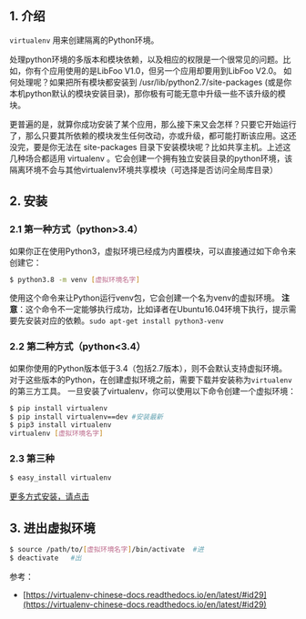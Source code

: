 


## 1. 介绍
`virtualenv` 用来创建隔离的Python环境。

处理python环境的多版本和模块依赖，以及相应的权限是一个很常见的问题。比如，你有个应用使用的是LibFoo V1.0，但另一个应用却要用到LibFoo V2.0。 如何处理呢？如果把所有模块都安装到 /usr/lib/python2.7/site-packages (或是你本机python默认的模块安装目录)，那你极有可能无意中升级一些不该升级的模块。

更普遍的是，就算你成功安装了某个应用，那么接下来又会怎样？只要它开始运行了，那么只要其所依赖的模块发生任何改动，亦或升级，都可能打断该应用。这还没完，要是你无法在 site-packages 目录下安装模块呢？比如共享主机。上述这几种场合都适用 virtualenv 。它会创建一个拥有独立安装目录的python环境，该隔离环境不会与其他virtualenv环境共享模块（可选择是否访问全局库目录）

## 2. 安装
### 2.1 第一种方式（python>3.4）
如果你正在使用Python3，虚拟环境已经成为内置模块，可以直接通过如下命令来创建它：

```bash
$ python3.8 -m venv [虚拟环境名字]
```
使用这个命令来让Python运行venv包，它会创建一个名为venv的虚拟环境。
**注意**：这个命令不一定能够执行成功，比如译者在Ubuntu16.04环境下执行，提示需要先安装对应的依赖。`sudo apt-get install python3-venv`
### 2.2 第二种方式（python<3.4）
如果你使用的Python版本低于3.4（包括2.7版本），则不会默认支持虚拟环境。 对于这些版本的Python，在创建虚拟环境之前，需要下载并安装称为`virtualenv`的第三方工具。 一旦安装了virtualenv，你可以使用以下命令创建一个虚拟环境：

```bash
$ pip install virtualenv
$ pip install virtualenv==dev #安装最新
$ pip3 install virtualenv
virtualenv [虚拟环境名字]
```
### 2.3 第三种

```bash
$ easy_install virtualenv
```
 [更多方式安装，请点击](https://virtualenv.pypa.io/en/latest/installation.html)
## 3. 进出虚拟环境
```bash
$ source /path/to/[虚拟环境名字]/bin/activate  #进
$ deactivate   #出
```
参考：
- [https://virtualenv-chinese-docs.readthedocs.io/en/latest/#id29](https://virtualenv-chinese-docs.readthedocs.io/en/latest/#id29)
